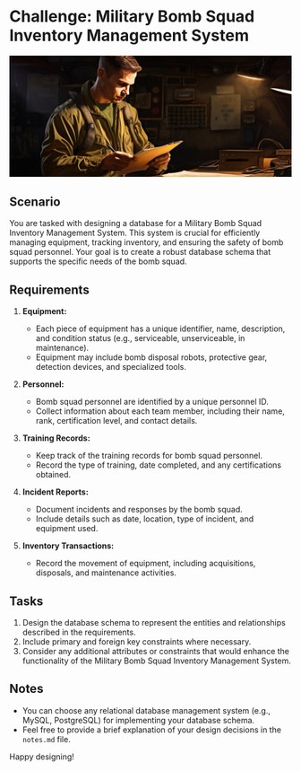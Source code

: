 # Challenge: Military Bomb Squad Inventory Management System

![Military Image](../../images/military-image.png)

## Scenario

You are tasked with designing a database for a Military Bomb Squad Inventory Management System. This system is crucial for efficiently managing equipment, tracking inventory, and ensuring the safety of bomb squad personnel. Your goal is to create a robust database schema that supports the specific needs of the bomb squad.

## Requirements

1. **Equipment:**
   - Each piece of equipment has a unique identifier, name, description, and condition status (e.g., serviceable, unserviceable, in maintenance).
   - Equipment may include bomb disposal robots, protective gear, detection devices, and specialized tools.

2. **Personnel:**
   - Bomb squad personnel are identified by a unique personnel ID.
   - Collect information about each team member, including their name, rank, certification level, and contact details.

3. **Training Records:**
   - Keep track of the training records for bomb squad personnel.
   - Record the type of training, date completed, and any certifications obtained.

4. **Incident Reports:**
   - Document incidents and responses by the bomb squad.
   - Include details such as date, location, type of incident, and equipment used.

5. **Inventory Transactions:**
   - Record the movement of equipment, including acquisitions, disposals, and maintenance activities.

## Tasks

1. Design the database schema to represent the entities and relationships described in the requirements.
2. Include primary and foreign key constraints where necessary.
3. Consider any additional attributes or constraints that would enhance the functionality of the Military Bomb Squad Inventory Management System.

## Notes

- You can choose any relational database management system (e.g., MySQL, PostgreSQL) for implementing your database schema.
- Feel free to provide a brief explanation of your design decisions in the `notes.md` file.

Happy designing!
